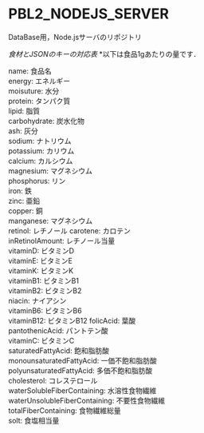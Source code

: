 PBL2_NODEJS_SERVER
==================

DataBase用，Node.jsサーバのリポジトリ

_食材とJSONのキーの対応表_
*以下は食品1gあたりの量です．

name: 食品名  
energy: エネルギー  
moisuture: 水分  
protein: タンパク質  
lipid: 脂質  
carbohydrate: 炭水化物  
ash: 灰分  
sodium: ナトリウム  
potassium: カリウム  
calcium: カルシウム  
magnesium: マグネシウム  
phosphorus: リン  
iron:  鉄  
zinc: 亜鉛  
copper: 銅  
manganese: マグネシウム  
retinol: レチノール
carotene:  カロテン  
inRetinolAmount: レチノール当量  
vitaminD: ビタミンD  
vitaminE: ビタミンE  
vitaminK: ビタミンK  
vitaminB1: ビタミンB1  
vitaminB2: ビタミンB2  
niacin: ナイアシン  
vitaminB6: ビタミンB6  
vitaminB12: ビタミンB12	
folicAcid: 葉酸  
pantothenicAcid: パントテン酸  
vitaminC: ビタミンC  
saturatedFattyAcid: 飽和脂肪酸  
monounsaturatedFattyAcid: 一価不飽和脂肪酸  
polyunsaturatedFattyAcid: 多価不飽和脂肪酸  
cholesterol: コレステロール  
waterSolubleFiberContaining:	水溶性食物繊維  
waterUnsolubleFiberContaining: 不要性食物繊維  
totalFiberContaining: 食物繊維総量  
solt: 食塩相当量  


